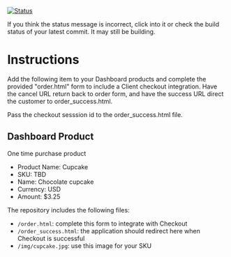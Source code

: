 [![Status](https://img.shields.io/badge/status-SUBMITTABLE%20COMMIT:%2046e33e634fdd1abf2914670056cca54f7e5d714a-brightgreen.svg)](https://github.com/andremcb/bakery_scaffold_AApE3fQi8zR0pcdo/commit/46e33e634fdd1abf2914670056cca54f7e5d714a)









































If you think the status message is incorrect, click into it or check the build status of your latest commit. It may still be building.

# Instructions 

Add the following item to your Dashboard products and complete the provided "order.html" form to include a Client checkout integration. Have the cancel URL return back to order form, and have the success URL direct the customer to order_success.html. 

Pass the checkout sesssion id to the order_success.html file.

## Dashboard Product
One time purchase product
* Product Name: Cupcake
* SKU: TBD
* Name: Chocolate cupcake
* Currency: USD
* Amount: $3.25

The repository includes the following files:
* `/order.html`: complete this form to integrate with Checkout
* `/order_success.html`: the application should redirect here when Checkout is successful
* `/img/cupcake.jpg`: use this image for your SKU
